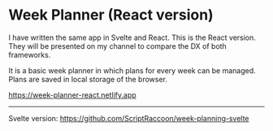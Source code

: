 # Week Planner (React version)

I have written the same app in Svelte and React. This is the React version. They will be presented on my channel to compare the DX of both frameworks.

It is a basic week planner in which plans for every week can be managed. Plans are saved in local storage of the browser.

https://week-planner-react.netlify.app

---

Svelte version: https://github.com/ScriptRaccoon/week-planning-svelte
